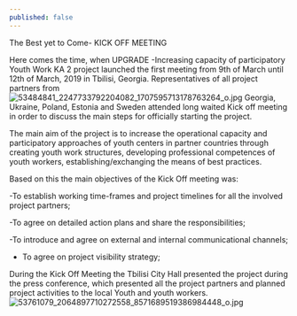 ```yaml
---
published: false
---
```

The Best yet to Come- KICK OFF MEETING 


Here comes the time, when UPGRADE -Increasing capacity of participatory Youth Work KA 2 project launched the first meeting from 9th of March until 12th of March, 2019 in Tbilisi, Georgia. Representatives of all project partners from![53484841_2247733792204082_1707595713178763264_o.jpg]({{site.baseurl}}/_posts/53484841_2247733792204082_1707595713178763264_o.jpg)
 Georgia, Ukraine, Poland, Estonia and Sweden attended long waited Kick off meeting in order to discuss the main steps for officially starting the project.

The main aim of the project is to increase the operational capacity and participatory approaches of youth centers in partner countries through creating youth work structures, developing professional competences of youth workers, establishing/exchanging the means of best practices. 

Based on this the main objectives of the Kick Off meeting was:

-To establish working time-frames and project timelines for all the involved project partners;

-To agree on detailed action plans and share the responsibilities;

-To introduce and agree on external and internal communicational channels;

- To agree on project visibility strategy;

During the Kick Off Meeting the Tbilisi City Hall presented the project during the press conference, which presented all the project partners and planned project activities to the local Youth and youth workers. 
![53761079_2064897710272558_8571689519386984448_o.jpg]({{site.baseurl}}/_posts/53761079_2064897710272558_8571689519386984448_o.jpg)



